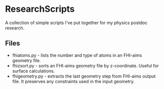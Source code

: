 # ResearchScripts
A collection of simple scripts I've put together for my physics postdoc research.

## Files
* fhiatoms.py - lists the number and type of atoms in an FHI-aims geometry file.
* fhizsort.py - sorts an FHI-aims geometry file by z-coordinate. Useful for surface calculations.
* fhigeometry.py - extracts the last geometry step from FHI-aims output file. It preserves any constraints used in the input geometry.
